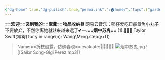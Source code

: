```yaml
---
{"dg-home":true,"dg-publish":true,"permalink":"/🏠home/","tags":["gardenEntry"],"dgPassFrontmatter":true}
---
```


**==欢迎==来到我的==宝藏==物品收纳柜**
网易云音乐：熙仔爱吃日船章魚小丸子
不要放弃，不然你离她就越来越来远了💕
一.**==烟中苏鬼==**
(1).🤔👨‍🎓   Taylor Swift(霉霉)
    for y in range(n):
        Wang\\Meng.step(y+Π)
> Name:==折枝缀露，仿佛春晓==
> evaluate:🥇🥇🥇🥇🥇
![烟中苏鬼.jpg](/img/user/%E7%83%9F%E4%B8%AD%E8%8B%8F%E9%AC%BC.jpg)
![[Sailor Song-Gigi Perez.mp3]]